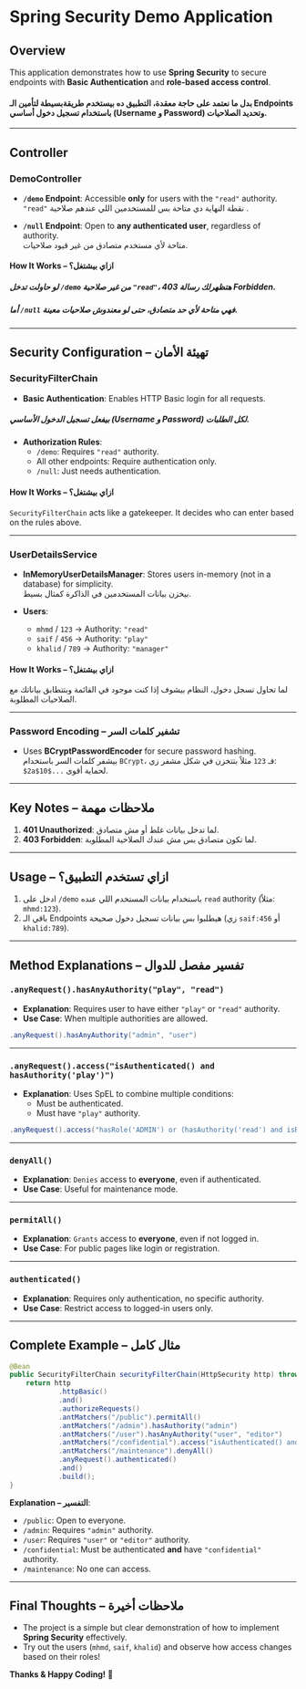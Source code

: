 
# Spring Security Demo Application  

## Overview  
This application demonstrates how to use **Spring Security** to secure endpoints with **Basic Authentication** and **role-based access control**.   

#### بدل ما نعتمد على حاجة معقدة، التطبيق ده بيستخدم طريقةبسيطة لتأمين الـ Endpoints باستخدام تسجيل دخول أساسي (Username و Password) وتحديد الصلاحيات.

---

## Controller  

### DemoController  

- **`/demo` Endpoint**: Accessible **only** for users with the `"read"` authority.  
  `"read"` نقطة النهاية دي متاحة بس للمستخدمين اللي عندهم صلاحية .

- **`/null` Endpoint**: Open to **any authenticated user**, regardless of authority.  
  متاحة لأي مستخدم متصادق من غير قيود صلاحيات.

#### How It Works – ازاي بيشتغل؟  
##### لو حاولت تدخل `/demo` من غير صلاحية `"read"`، هتظهرلك رسالة 403 Forbidden.  
##### أما `/null` فهي متاحة لأي حد متصادق، حتى لو معندوش صلاحيات معينة.

---

## Security Configuration – تهيئة الأمان  

### SecurityFilterChain  

- **Basic Authentication**: Enables HTTP Basic login for all requests.  
#####  بيفعل تسجيل الدخول الأساسي (Username و Password) لكل الطلبات.

- **Authorization Rules**:  
  - `/demo`: Requires `"read"` authority.  
  - All other endpoints: Require authentication only.  
  - `/null`: Just needs authentication.

#### How It Works – ازاي بيشتغل؟  
`SecurityFilterChain` acts like a gatekeeper. It decides who can enter based on the rules above.

---

### UserDetailsService  

- **InMemoryUserDetailsManager**: Stores users in-memory (not in a database) for simplicity.  
  بيخزن بيانات المستخدمين في الذاكرة كمثال بسيط.

- **Users**:  
  - `mhmd` / `123` → Authority: `"read"`  
  - `saif` / `456` → Authority: `"play"`  
  - `khalid` / `789` → Authority: `"manager"`

#### How It Works – ازاي بيشتغل؟  
لما تحاول تسجل دخول، النظام بيشوف إذا كنت موجود في القائمة وبتتطابق بياناتك مع الصلاحيات المطلوبة.

---

### Password Encoding – تشفير كلمات السر  

- Uses **BCryptPasswordEncoder** for secure password hashing.  
  بيشفر كلمات السر باستخدام `BCrypt`، فـ `123` مثلاً بتتخزن في شكل مشفر زي:  
  `$2a$10$...` لحماية أقوى.

---

## Key Notes – ملاحظات مهمة  

1. **401 Unauthorized**: لما تدخل بيانات غلط أو مش متصادق.  
2. **403 Forbidden**: لما تكون متصادق بس مش عندك الصلاحية المطلوبة.

---

## Usage – ازاي تستخدم التطبيق؟  

1. ادخل على `/demo` باستخدام بيانات المستخدم اللي عنده `read` authority (مثلاً: `mhmd:123`).  
2. باقي الـ Endpoints هيطلبوا بس بيانات تسجيل دخول صحيحة (زي `saif:456` أو `khalid:789`).

---

## Method Explanations – تفسير مفصل للدوال  

### `.anyRequest().hasAnyAuthority("play", "read")`  
- **Explanation**: Requires user to have either `"play"` or `"read"` authority.  
- **Use Case**: When multiple authorities are allowed.

```java
.anyRequest().hasAnyAuthority("admin", "user")
```

---

### `.anyRequest().access("isAuthenticated() and hasAuthority('play')")`  
- **Explanation**: Uses SpEL to combine multiple conditions:  
  - Must be authenticated.  
  - Must have `"play"` authority.

```java
.anyRequest().access("hasRole('ADMIN') or (hasAuthority('read') and isRememberMe())")
```

---

### `denyAll()`  
- **Explanation**: `Denies` access to **everyone**, even if authenticated.  
- **Use Case**: Useful for maintenance mode.

---

### `permitAll()`  
- **Explanation**: `Grants` access to **everyone**, even if not logged in.  
- **Use Case**: For public pages like login or registration.

---

### `authenticated()`  
- **Explanation**: Requires only authentication, no specific authority.  
- **Use Case**: Restrict access to logged-in users only.

---

## Complete Example – مثال كامل  

```java
@Bean
public SecurityFilterChain securityFilterChain(HttpSecurity http) throws Exception {
    return http
            .httpBasic()
            .and()
            .authorizeRequests()
            .antMatchers("/public").permitAll()
            .antMatchers("/admin").hasAuthority("admin")
            .antMatchers("/user").hasAnyAuthority("user", "editor")
            .antMatchers("/confidential").access("isAuthenticated() and hasAuthority('confidential')")
            .antMatchers("/maintenance").denyAll()
            .anyRequest().authenticated()
            .and()
            .build();
}
```

**Explanation – التفسير**:  
- `/public`: Open to everyone.  
- `/admin`: Requires `"admin"` authority.  
- `/user`: Requires `"user"` or `"editor"` authority.  
- `/confidential`: Must be authenticated **and** have `"confidential"` authority.  
- `/maintenance`: No one can access.  

---

## Final Thoughts – ملاحظات أخيرة  

- The project is a simple but clear demonstration of how to implement **Spring Security** effectively.  
- Try out the users (`mhmd`, `saif`, `khalid`) and observe how access changes based on their roles!  

**Thanks & Happy Coding!** 🚀
